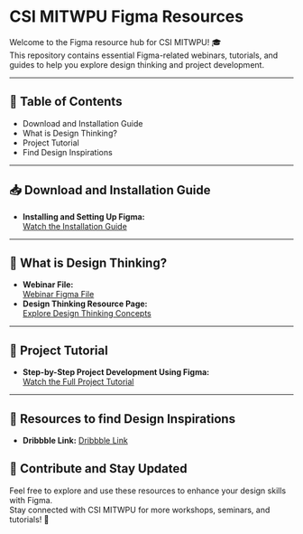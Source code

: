 # CSI MITWPU Figma Resources  
Welcome to the Figma resource hub for CSI MITWPU! 🎓  
This repository contains essential Figma-related webinars, tutorials, and guides to help you explore design thinking and project development.

---

## 📑 Table of Contents  
- Download and Installation Guide
- What is Design Thinking?
- Project Tutorial
- Find Design Inspirations

---

## 📥 Download and Installation Guide  
- **Installing and Setting Up Figma:**  
  [Watch the Installation Guide](https://youtu.be/ftR10Q2fgHk?si=otla4FlL4qGPuSWG)

---

## 🧠 What is Design Thinking?  
- **Webinar File:**  
  [Webinar Figma File](https://www.figma.com/design/7jsA1OEr9ajOusgS54vvEW/Figma%3A-Zero-to-One?node-id=0-1&t=QudNlWyyKJBmfqNQ-1/)  
- **Design Thinking Resource Page:**  
  [Explore Design Thinking Concepts](https://www.figma.com/resource-library/what-is-design-thinking/)

---

## 🎥 Project Tutorial  
- **Step-by-Step Project Development Using Figma:**  
  [Watch the Full Project Tutorial](https://youtu.be/HZuk6Wkx_Eg?si=6fv1bf9iejjMgWVk)

---
## 🎨 Resources to find Design Inspirations
- **Dribbble Link:**
  [Dribbble Link](https://dribbble.com/)

## 🤝 Contribute and Stay Updated  
Feel free to explore and use these resources to enhance your design skills with Figma.  
Stay connected with CSI MITWPU for more workshops, seminars, and tutorials! 🎉
